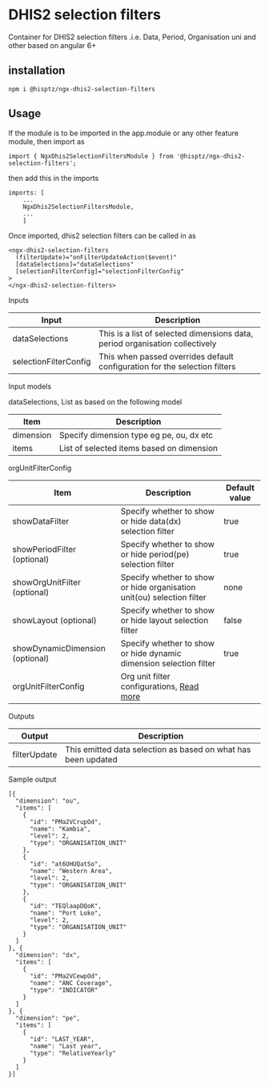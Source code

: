 # DHIS2 selection filters

Container for DHIS2 selection filters .i.e. Data, Period, Organisation uni and other based on angular 6+

## installation

`npm i @hisptz/ngx-dhis2-selection-filters`

## Usage

If the module is to be imported in the app.module or any other feature module, then import as

`import { NgxDhis2SelectionFiltersModule } from '@hisptz/ngx-dhis2-selection-filters';`

then add this in the imports

```
imports: [
    ...
    NgxDhis2SelectionFiltersModule,
    ...
    ]
```

Once imported, dhis2 selection filters can be called in as

```
<ngx-dhis2-selection-filters
  (filterUpdate)="onFilterUpdateAction($event)"
  [dataSelections]="dataSelections"
  [selectionFilterConfig]="selectionFilterConfig"
>
</ngx-dhis2-selection-filters>
```

Inputs

| Input                 | Description                                                                  |
| --------------------- | ---------------------------------------------------------------------------- |
| dataSelections        | This is a list of selected dimensions data, period organisation collectively |
| selectionFilterConfig | This when passed overrides default configuration for the selection filters   |

Input models

dataSelections, List as based on the following model

| Item      | Description                               |
| --------- | ----------------------------------------- |
| dimension | Specify dimension type eg pe, ou, dx etc  |
| items     | List of selected items based on dimension |

orgUnitFilterConfig

| Item                            | Description                                                                                                  | Default value |
| ------------------------------- | ------------------------------------------------------------------------------------------------------------ | ------------- |
| showDataFilter                  | Specify whether to show or hide data(dx) selection filter                                                    | true          |
| showPeriodFilter (optional)     | Specify whether to show or hide period(pe) selection filter                                                  | true          |
| showOrgUnitFilter (optional)    | Specify whether to show or hide organisation unit(ou) selection filter                                       | none          |
| showLayout (optional)           | Specify whether to show or hide layout selection filter                                                      | false         |
| showDynamicDimension (optional) | Specify whether to show or hide dynamic dimension selection filter                                           | true          |
| orgUnitFilterConfig             | Org unit filter configurations, [Read more](https://www.npmjs.com/package/@hisptz/ngx-dhis2-org-unit-filter) |               |

Outputs

| Output       | Description                                                   |
| ------------ | ------------------------------------------------------------- |
| filterUpdate | This emitted data selection as based on what has been updated |

Sample output

```
[{
  "dimension": "ou",
  "items": [
    {
      "id": "PMa2VCrupOd",
      "name": "Kambia",
      "level": 2,
      "type": "ORGANISATION_UNIT"
    },
    {
      "id": "at6UHUQatSo",
      "name": "Western Area",
      "level": 2,
      "type": "ORGANISATION_UNIT"
    },
    {
      "id": "TEQlaapDQoK",
      "name": "Port Loko",
      "level": 2,
      "type": "ORGANISATION_UNIT"
    }
  ]
}, {
  "dimension": "dx",
  "items": [
    {
      "id": "PMa2VCewpOd",
      "name": "ANC Coverage",
      "type": "INDICATOR"
    }
  ]
}, {
  "dimension": "pe",
  "items": [
    {
      "id": "LAST_YEAR",
      "name": "Last year",
      "type": "RelativeYearly"
    }
  ]
}]
```

